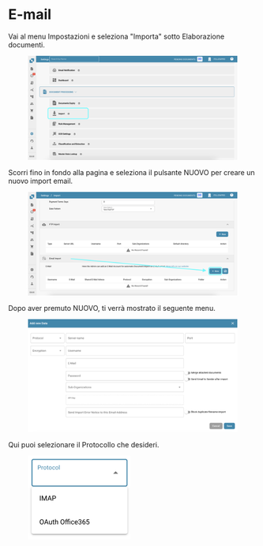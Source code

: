 # E-mail

Vai al menu Impostazioni e seleziona "Importa" sotto Elaborazione documenti.

<figure><img src="../../../.gitbook/assets/email1.png" alt=""><figcaption></figcaption></figure>

Scorri fino in fondo alla pagina e seleziona il pulsante NUOVO per creare un nuovo import email.

<figure><img src="../../../.gitbook/assets/email2.png" alt=""><figcaption></figcaption></figure>

Dopo aver premuto NUOVO, ti verrà mostrato il seguente menu.

<figure><img src="../../../.gitbook/assets/email3.png" alt=""><figcaption></figcaption></figure>

Qui puoi selezionare il Protocollo che desideri.

<figure><img src="../../../.gitbook/assets/email4.png" alt="" width="207"><figcaption></figcaption></figure>

